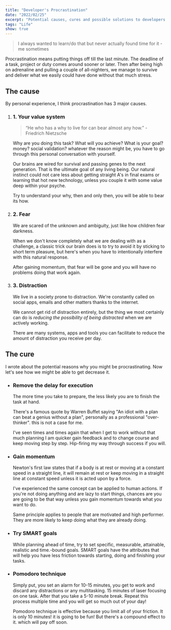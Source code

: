 ```yaml
---
title: "Developer's Procrastination"
date: "2022/02/25"
excerpt: "Potential causes, cures and possible solutions to developers' procrastination"
tags: "Life"
show: true
---
```

> I always wanted to learn/do that but never actually found time for it -me sometimes

Procrastination means putting things off till the last minute. The deadline of a task, project or duty comes around sooner or later. Then after being high on adrenaline and pulling a couple of all-nighters, we manage to survive and deliver what we easily could have done without that much stress.

## The cause

By personal experience, I think procrastination has 3 major causes.

1. ### 1. Your value system

    > “He who has a why to live for can bear almost any how.” - Friedrich Nietzsche

    Why are you doing this task? What will you achieve? What is your goal? money? social validation? whatever the reason might be, you have to go through this personal conversation with yourself.

    Our brains are wired for survival and passing genes to the next generation. That is the ultimate goal of any living being. Our natural instinct could not care less about getting straight A's in final exams or learning that hot new technology, unless you couple it with some value deep within your psyche.

    Try to understand your why, then and only then, you will be able to bear its how.

2. ### 2. Fear

    We are scared of the unknown and ambiguity, just like how children fear darkness. 

    When we don't know completely what we are dealing with as a challenge, a classic trick our brain does is to try to avoid it by sticking to short term pleasure, but here's when you have to intentionally interfere with this natural response.

    After gaining momentum, that fear will be gone and you will have no problems doing that work again.
  

3. ### 3. Distraction

    We live in a society prone to distraction. We're constantly called on social apps, emails and other matters thanks to the internet.

    We cannot get rid of distraction entirely, but the thing we most certainly can do is _reducing the possibility of being distracted_ when we are actively working.

    There are many systems, apps and tools you can facilitate to reduce the amount of distraction you receive per day.

## The cure

I wrote about the potential reasons why you might be procrastinating. Now let's see how we might be able to get decrease it.

- ### Remove the delay for execution

    The more time you take to prepare, the less likely you are to finish the task at hand.

    There's a famous quote by Warren Buffet saying "An idiot with a plan can beat a genius without a plan", personally as a professional "over-thinker". this is not a case for me.

    I've seen times and times again that when I get to work without that much planning I am quicker gain feedback and to change course and keep moving step by step. Hip-firing my way through success if you will.

- ### Gain momentum

    Newton's first law states that if a body is at rest or moving at a constant speed in a straight line, it will remain at rest or keep moving in a straight line at constant speed unless it is acted upon by a force.

    I've experienced the same concept can be applied to human actions. If you're not doing anything and are lazy to start things, chances are you are going to be that way unless you gain momentum towards what you want to do.

    Same principle applies to people that are motivated and high performer. They are more likely to keep doing what they are already doing.

- ### Try SMART goals

    While planning ahead of time, try to set specific, measurable, attainable, realistic and time.-bound goals.
    SMART goals have the attributes that will help you have less friction towards starting, doing and finishing your tasks.

- ### Pomodoro technique

    Simply put, you set an alarm for 10-15 minutes, you get to work and discard any distractions or any multitasking. 15 minutes of laser focusing on one task. After that you take a 5-10 minute break. Repeat this process multiple time and you will get so much out of your day!

    Pomodoro technique is effective because you limit all of your friction. It is only 10 minutes! it is going to be fun! But there's a compound effect to it. which will pay off soon.
